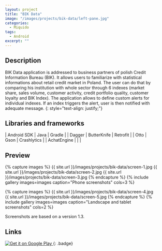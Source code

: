 ```yaml
---
layout: project
title: "BIK Data"
image: "/images/projects/bik-data/left-pane.jpg"
categories:
  - Miquido
tags:
  - Android
excerpt: ""
---
```


## Description

BIK Data application is addressed to business partners of polish Credit Information Bureau (BIK). 
It allows users to familiarize with statistical informations about retail credit market in Poland. 
The user can do that by comparing his institution with whole sector through 6 indexes 
(market share, sales volume, customer activity, credit portfolio quality, customer loyalty and BIK Index). 
The application allows to define custom alerts for individual indexes. If an index triggers the alert, 
user is then notified with adequate message.
{: style="text-align: justify;"}


## Libraries and frameworks

| Android SDK |    Java     |    Gradle   |
|    Dagger   | ButterKnife |   Retrofit  |
|     Otto    |    Gson     | Crashlytics |
| AchatEngine |             |             |


## Preview

{% capture images %}
  {{ site.url }}/images/projects/bik-data/screen-1.jpg
	{{ site.url }}/images/projects/bik-data/screen-2.jpg
  {{ site.url }}/images/projects/bik-data/screen-3.jpg
{% endcapture %}
{% include gallery images=images caption="Phone screenshots" cols=3 %}

{% capture images %}
	{{ site.url }}/images/projects/bik-data/screen-4.jpg
	{{ site.url }}/images/projects/bik-data/screen-5.jpg
{% endcapture %}
{% include gallery images=images caption="Landscape and tablet screenshots" cols=2 %}

Screenshots are based on a version 1.3.

## Links

<!-- Gogole Play badge -->
<a class='badge' target='_blank' href='https://play.google.com/store/apps/details?id=pl.bik'>
  <img alt='Get it on Google Play'
       src='https://play.google.com/intl/en_us/badges/images/generic/en_badge_web_generic.png'/>
</a>
{: .badge}
